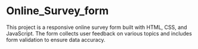 # Online_Survey_form
This project is a responsive online survey form built with HTML, CSS, and JavaScript. The form collects user feedback on various topics and includes form validation to ensure data accuracy. 
